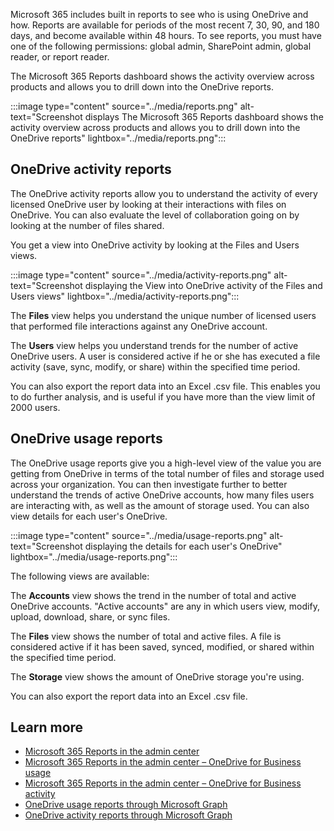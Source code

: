 Microsoft 365 includes built in reports to see who is using OneDrive and how. Reports are available for periods of the most recent 7, 30, 90, and 180 days, and become available within 48 hours. To see reports, you must have one of the following permissions: global admin, SharePoint admin, global reader, or report reader.

The Microsoft 365 Reports dashboard shows the activity overview across products and allows you to drill down into the OneDrive reports.  

:::image type="content" source="../media/reports.png" alt-text="Screenshot displays The Microsoft 365 Reports dashboard shows the activity overview across products and allows you to drill down into the OneDrive reports" lightbox="../media/reports.png":::  

## OneDrive activity reports

The OneDrive activity reports allow you to understand the activity of every licensed OneDrive user by looking at their interactions with files on OneDrive. You can also evaluate the level of collaboration going on by looking at the number of files shared.

You get a view into OneDrive activity by looking at the Files and Users views.

:::image type="content" source="../media/activity-reports.png" alt-text="Screenshot displaying the View into OneDrive activity of the Files and Users views" lightbox="../media/activity-reports.png":::

The **Files** view helps you understand the unique number of licensed users that performed file interactions against any OneDrive account.

The **Users** view helps you understand trends for the number of active OneDrive users. A user is considered active if he or she has executed a file activity (save, sync, modify, or share) within the specified time period.

You can also export the report data into an Excel .csv file. This enables you to do further analysis, and is useful if you have more than the view limit of 2000 users.

## OneDrive usage reports

The OneDrive usage reports give you a high-level view of the value you are getting from OneDrive in terms of the total number of files and storage used across your organization. You can then investigate further to better understand the trends of active OneDrive accounts, how many files users are interacting with, as well as the amount of storage used. You can also view details for each user's OneDrive.

:::image type="content" source="../media/usage-reports.png" alt-text="Screenshot displaying the details for each user's OneDrive" lightbox="../media/usage-reports.png":::

The following views are available:

The **Accounts** view shows the trend in the number of total and active OneDrive accounts. "Active accounts" are any in which users view, modify, upload, download, share, or sync files.

The **Files** view shows the number of total and active files. A file is considered active if it has been saved, synced, modified, or shared within the specified time period.

The **Storage** view shows the amount of OneDrive storage you're using.

You can also export the report data into an Excel .csv file.

## Learn more

- [Microsoft 365 Reports in the admin center](/microsoft-365/admin/activity-reports/activity-reports?azure-portal=true)
- [Microsoft 365 Reports in the admin center – OneDrive for Business usage](/microsoft-365/admin/activity-reports/onedrive-for-business-usage?azure-portal=true)
- [Microsoft 365 Reports in the admin center – OneDrive for Business activity](/microsoft-365/admin/activity-reports/onedrive-for-business-activity?azure-portal=true)
- [OneDrive usage reports through Microsoft Graph](/graph/api/resources/onedrive-usage-reports?azure-portal=true)
- [OneDrive activity reports through Microsoft Graph](/graph/api/resources/onedrive-activity-reports?azure-portal=true)
